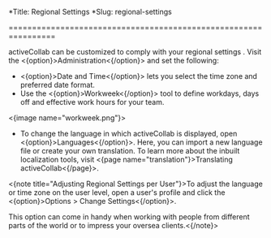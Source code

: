 *Title: Regional Settings
*Slug: regional-settings

================================================================

activeCollab can be customized to comply with your regional settings . Visit the <{option}>Administration<{/option}> and set the following:

- <{option}>Date and Time<{/option}> lets you select the time zone and preferred date format.
- Use the <{option}>Workweek<{/option}> tool to define workdays, days off and effective work hours for your team.

<{image name="workweek.png"}>

- To change the language in which activeCollab is displayed, open <{option}>Languages<{/option}>. Here, you can import a new language file or create your own translation. To learn more about the inbuilt localization tools, visit <{page name="translation"}>Translating activeCollab<{/page}>.

<{note title="Adjusting Regional Settings per User"}>To adjust the language or time zone on the user level, open a user's profile and click the <{option}>Options > Change Settings<{/option}>.

This option can come in handy when working with people from different parts of the world or to impress your oversea clients.<{/note}>